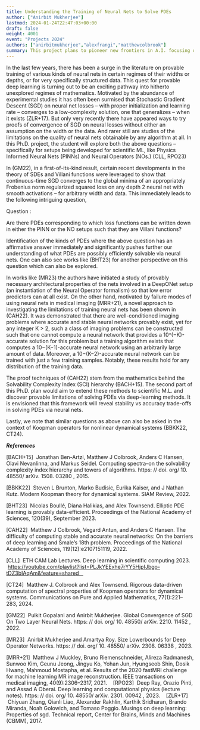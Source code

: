 ```yaml
---
title: Understanding the Training of Neural Nets to Solve PDEs
author: ["Anirbit Mukherjee"]
lastmod: 2024-01-24T22:47:03+00:00
draft: false
weight: 4001
event: "Projects 2024"
authors: ["anirbitmukherjee","alexfrangi","matthewcolbrook"]
summary: This project plans to pioneer new frontiers in A.I. focusing on solving dynamical systems in use across physics, chemistry, engineering, and cardiology. This research proposal will establish new foundations to address possibilities and paradoxes in the broad theme of AI-for-Science and thus help define the limits of feasible deep learning. The Ph.D. student trained via this program will emerge with expertise in niche areas of A.I. that are poised to become critical in the near future.
---
```


In the last few years, there has been a surge in the literature on provable training of various kinds of neural nets in certain regimes of their widths or depths, or for very specifically structured data. This quest for provable deep learning is turning out to be an exciting pathway into hitherto unexplored regimes of mathematics. Motivated by the abundance of experimental studies it has often been surmised that Stochastic Gradient Descent (SGD) on neural net losses – with proper initialization and learning rate – converges to a low-complexity solution, one that generalizes – when it exists (ZLR+17). But only very recently there have appeared ways to try proofs of convergence of SGD on neural losses without either an assumption on the width or the data. And rarer still are studies of the limitations on the quality of neural nets obtainable by any algorithm at all. In this Ph.D. project, the student will explore both the above questions – specifically for setups being developed for scientific ML, like Physics Informed Neural Nets (PINNs) and Neural Operators (NOs.) (CLL, RPO23) 

In (GM22), in a first-of-its-kind result, certain recent developments in the theory of SDEs and Villani functions were leveraged to show that continuous-time SGD converges to the global minima of an appropriately Frobenius norm regularized squared loss on any depth 2 neural net with smooth activations – for arbitrary width and data. This immediately leads to the following intriguing question, 

Question : 

Are there PDEs corresponding to which loss functions can be written down in either the PINN or the NO setups such that they are Villani functions? 

Identification of the kinds of PDEs where the above question has an affirmative answer immediately and significantly pushes further our understanding of what PDEs are possibly efficiently solvable via neural nets. One can also see works like (BHT23) for another perspective on this question which can also be explored. 

In works like (MR23) the authors have initiated a study of provably necessary architectural properties of the nets involved in a DeepONet setup (an instantiation of the Neural Operator formalism) so that low error predictors can at all exist. On the other hand, motivated by failure modes of using neural nets in medical imaging (MRR+21), a novel approach to investigating the limitations of training neural nets has been shown in (CAH22). It was demonstrated that there are well-conditioned imaging problems where accurate and stable neural networks provably exist, yet for any integer K > 2, such a class of imaging problems can be constructed such that one cannot compute a neural network that provides a 10^(−K)-accurate solution for this problem but a training algorithm exists that computes a 10−(K−1)-accurate neural network using an arbitrarily large amount of data. Moreover, a 10−(K−2)-accurate neural network can be trained with just a few training samples. Notably, these results hold for any distribution of the training data. 

The proof techniques of (CAH22) stem from the mathematics behind the Solvability Complexity Index (SCI) hierarchy (BACH+15). The second part of this Ph.D. plan would aim to extend these methods to scientific M.L. and discover provable limitations of solving PDEs via deep-learning methods. It is envisioned that this framework will reveal stability vs accuracy trade-offs in solving PDEs via neural nets. 

Lastly, we note that similar questions as above can also be asked in the context of Koopman operators for nonlinear dynamical systems (BBKK22, CT24). 

***References***

[BACH+15]  Jonathan Ben-Artzi, Matthew J Colbrook, Anders C Hansen, Olavi Nevanlinna, and Markus Seidel. Computing spectra–on the solvability complexity index hierarchy and towers of algorithms. https: // doi. org/ 10. 48550/ arXiv. 1508. 03280 , 2015.  

[BBKK22]  Steven L Brunton, Marko Budisic, Eurika Kaiser, and J Nathan Kutz. Modern Koopman theory for dynamical systems. SIAM Review, 2022.  

[BHT23]  Nicolas Boullé, Diana Halikias, and Alex Townsend. Elliptic PDE learning is provably data-efficient. Proceedings of the National Academy of Sciences, 120(39), September 2023.  

[CAH22]  Matthew J Colbrook, Vegard Antun, and Anders C Hansen. The difficulty of computing stable and accurate neural networks: On the barriers of deep learning and Smale’s 18th problem. Proceedings of the National Academy of Sciences, 119(12):e2107151119, 2022.  

[CLL]  ETH CAM Lab Lectures. Deep learning in scientific computing 2023.  https://youtube.com/playlist?list=PLJkYEExhe7rYY5HjpIJbgo-tDZ3bIAqAm&feature=shared   

[CT24]  Matthew J. Colbrook and Alex Townsend. Rigorous data-driven computation of spectral properties of Koopman operators for dynamical systems. Communications on Pure and Applied Mathematics, 77(1):221–283, 2024.  

[GM22]  Pulkit Gopalani and Anirbit Mukherjee. Global Convergence of SGD On Two Layer Neural Nets. https: // doi. org/ 10. 48550/ arXiv. 2210. 11452 , 2022. 

[MR23]  Anirbit Mukherjee and Amartya Roy. Size Lowerbounds for Deep Operator Networks. https: // doi. org/ 10. 48550/ arXiv. 2308. 06338 , 2023.

[MRR+21]  Matthew J Muckley, Bruno Riemenschneider, Alireza Radmanesh, Sunwoo Kim, Geunu Jeong, Jingyu Ko, Yohan Jun, Hyungseob Shin, Dosik Hwang, Mahmoud Mostapha, et al. Results of the 2020 fastMRI challenge for machine learning MR image reconstruction. IEEE transactions on medical imaging, 40(9):2306–2317, 2021.
  
[RPO23]  Deep Ray, Orazio Pinti, and Assad A Oberai. Deep learning and computational physics (lecture notes). https: // doi. org/ 10. 48550/ arXiv. 2301. 00942 , 2023.
  
[ZLR+17]  Chiyuan Zhang, Qianli Liao, Alexander Rakhlin, Karthik Sridharan, Brando Miranda, Noah Golowich, and Tomaso Poggio. Musings on deep learning: Properties of sgd. Technical report, Center for Brains, Minds and Machines (CBMM), 2017. 